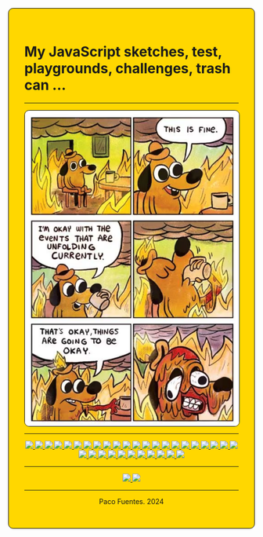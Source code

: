 <div 
    style=
        "
            background-color: #FFD700;
            border: black solid 0.1rem;
            padding: 2rem;
            border-radius:0.7em;
        "
>

# My JavaScript sketches, test, playgrounds, challenges, trash can ...

---

<div align="center">
    <img 
        style=
            "
                border-radius:0.7em; 
                border: black solid 0.1rem;
            " 
    src="./public/this-is-fine.png" 
    align= "center"
    />
</div>

---

<div align="center">
    <a href="https://developer.mozilla.org/es/docs/Web/JavaScript">
        <img src="https://img.shields.io/badge/JavaScript-FFD700?style=for-the-badge&logo=javascript&logoColor=black" />
    </a>
    <a href="https://developer.mozilla.org/es/docs/Web/JavaScript">
        <img src="https://img.shields.io/badge/JavaScript-FFD700?style=for-the-badge&logo=javascript&logoColor=black" />
    </a>
    <a href="https://developer.mozilla.org/es/docs/Web/JavaScript">
        <img src="https://img.shields.io/badge/JavaScript-FFD700?style=for-the-badge&logo=javascript&logoColor=black" />
    </a>
    <a href="https://developer.mozilla.org/es/docs/Web/JavaScript">
        <img src="https://img.shields.io/badge/JavaScript-FFD700?style=for-the-badge&logo=javascript&logoColor=black" />
    </a>
    <a href="https://developer.mozilla.org/es/docs/Web/JavaScript">
        <img src="https://img.shields.io/badge/JavaScript-FFD700?style=for-the-badge&logo=javascript&logoColor=black" />
    </a>
    <a href="https://developer.mozilla.org/es/docs/Web/JavaScript">
        <img src="https://img.shields.io/badge/JavaScript-FFD700?style=for-the-badge&logo=javascript&logoColor=black" />
    </a>
    <a href="https://developer.mozilla.org/es/docs/Web/JavaScript">
        <img src="https://img.shields.io/badge/JavaScript-FFD700?style=for-the-badge&logo=javascript&logoColor=black" />
    </a>
    <a href="https://developer.mozilla.org/es/docs/Web/JavaScript">
        <img src="https://img.shields.io/badge/JavaScript-FFD700?style=for-the-badge&logo=javascript&logoColor=black" />
    </a>
    <a href="https://developer.mozilla.org/es/docs/Web/JavaScript">
        <img src="https://img.shields.io/badge/JavaScript-FFD700?style=for-the-badge&logo=javascript&logoColor=black" />
    </a>
    <a href="https://developer.mozilla.org/es/docs/Web/JavaScript">
        <img src="https://img.shields.io/badge/JavaScript-FFD700?style=for-the-badge&logo=javascript&logoColor=black" />
    </a>
    <a href="https://developer.mozilla.org/es/docs/Web/JavaScript">
        <img src="https://img.shields.io/badge/JavaScript-FFD700?style=for-the-badge&logo=javascript&logoColor=black" />
    </a>
    <a href="https://developer.mozilla.org/es/docs/Web/JavaScript">
        <img src="https://img.shields.io/badge/JavaScript-FFD700?style=for-the-badge&logo=javascript&logoColor=black" />
    </a>
    <a href="https://developer.mozilla.org/es/docs/Web/JavaScript">
        <img src="https://img.shields.io/badge/JavaScript-FFD700?style=for-the-badge&logo=javascript&logoColor=black" />
    </a>
    <a href="https://developer.mozilla.org/es/docs/Web/JavaScript">
        <img src="https://img.shields.io/badge/JavaScript-FFD700?style=for-the-badge&logo=javascript&logoColor=black" />
    </a>
    <a href="https://developer.mozilla.org/es/docs/Web/JavaScript">
        <img src="https://img.shields.io/badge/JavaScript-FFD700?style=for-the-badge&logo=javascript&logoColor=black" />
    </a>
    <a href="https://developer.mozilla.org/es/docs/Web/JavaScript">
        <img src="https://img.shields.io/badge/JavaScript-FFD700?style=for-the-badge&logo=javascript&logoColor=black" />
    </a>
    <a href="https://developer.mozilla.org/es/docs/Web/JavaScript">
        <img src="https://img.shields.io/badge/JavaScript-FFD700?style=for-the-badge&logo=javascript&logoColor=black" />
    </a>
    <a href="https://developer.mozilla.org/es/docs/Web/JavaScript">
        <img src="https://img.shields.io/badge/JavaScript-FFD700?style=for-the-badge&logo=javascript&logoColor=black" />
    </a>
    <a href="https://developer.mozilla.org/es/docs/Web/JavaScript">
        <img src="https://img.shields.io/badge/JavaScript-FFD700?style=for-the-badge&logo=javascript&logoColor=black" />
    </a>
    <a href="https://developer.mozilla.org/es/docs/Web/JavaScript">
        <img src="https://img.shields.io/badge/JavaScript-FFD700?style=for-the-badge&logo=javascript&logoColor=black" />
    </a>
    <a href="https://developer.mozilla.org/es/docs/Web/JavaScript">
        <img src="https://img.shields.io/badge/JavaScript-FFD700?style=for-the-badge&logo=javascript&logoColor=black" />
    </a>
    <a href="https://developer.mozilla.org/es/docs/Web/JavaScript">
        <img src="https://img.shields.io/badge/JavaScript-FFD700?style=for-the-badge&logo=javascript&logoColor=black" />
    </a>
    <a href="https://developer.mozilla.org/es/docs/Web/JavaScript">
        <img src="https://img.shields.io/badge/JavaScript-FFD700?style=for-the-badge&logo=javascript&logoColor=black" />
    </a>
    <a href="https://developer.mozilla.org/es/docs/Web/JavaScript">
        <img src="https://img.shields.io/badge/JavaScript-FFD700?style=for-the-badge&logo=javascript&logoColor=black" />
    </a>
    <a href="https://developer.mozilla.org/es/docs/Web/JavaScript">
        <img src="https://img.shields.io/badge/JavaScript-FFD700?style=for-the-badge&logo=javascript&logoColor=black" />
    </a>
    <a href="https://developer.mozilla.org/es/docs/Web/JavaScript">
        <img src="https://img.shields.io/badge/JavaScript-FFD700?style=for-the-badge&logo=javascript&logoColor=black" />
    </a>
    <a href="https://developer.mozilla.org/es/docs/Web/JavaScript">
        <img src="https://img.shields.io/badge/JavaScript-FFD700?style=for-the-badge&logo=javascript&logoColor=black" />
    </a>
    <a href="https://developer.mozilla.org/es/docs/Web/JavaScript">
        <img src="https://img.shields.io/badge/JavaScript-FFD700?style=for-the-badge&logo=javascript&logoColor=black" />
    </a>
    <a href="https://developer.mozilla.org/es/docs/Web/JavaScript">
        <img src="https://img.shields.io/badge/JavaScript-FFD700?style=for-the-badge&logo=javascript&logoColor=black" />
    </a>
    <a href="https://developer.mozilla.org/es/docs/Web/JavaScript">
        <img src="https://img.shields.io/badge/JavaScript-FFD700?style=for-the-badge&logo=javascript&logoColor=black" />
    </a>
    <a href="https://developer.mozilla.org/es/docs/Web/JavaScript">
        <img src="https://img.shields.io/badge/JavaScript-FFD700?style=for-the-badge&logo=javascript&logoColor=black" />
    </a>
    <a href="https://developer.mozilla.org/es/docs/Web/JavaScript">
        <img src="https://img.shields.io/badge/JavaScript-FFD700?style=for-the-badge&logo=javascript&logoColor=black" />
    </a>
    <a href="https://developer.mozilla.org/es/docs/Web/JavaScript">
        <img src="https://img.shields.io/badge/JavaScript-FFD700?style=for-the-badge&logo=javascript&logoColor=black" />
    </a>
</div>

---

<div align="center">
    <a href = "mailto:pacofuentes.work@gmail.com">
        <img 
            src="https://img.shields.io/badge/Gmail-C6362C?style=for-the-badge&logo=gmail&logoColor=white" 
            target="_blank"
        >
    </a>
    <a href="https://www.linkedin.com/in/paco-fuentes-805a40290/" target="_blank">
        <img 
            src="https://img.shields.io/badge/-LinkedIn-%230077B5?style=for-the-badge&logo=linkedin&logoColor=white" 
            target="_blank"
        >
    </a> 
</div>

---

<p align="center">Paco Fuentes. 2024</p>

</div>

